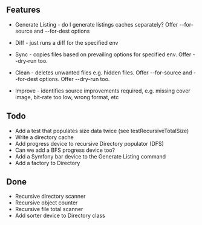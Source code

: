 Features
---

* Generate Listing - do I generate listings caches separately? Offer --for-source and --for-dest options

* Diff - just runs a diff for the specified env

* Sync - copies files based on prevailing options for specified env. Offer --dry-run too.

* Clean - deletes unwanted files e.g. hidden files. Offer --for-source and --for-dest options. Offer --dry-run too.

* Improve - identifies source improvements required, e.g. missing cover image, bit-rate too low, wrong format, etc

Todo
---

* Add a test that populates size data twice (see testRecursiveTotalSize)
* Write a directory cache
* Add progress device to recursive Directory populator (DFS)
* Can we add a BFS progress device too?
* Add a Symfony bar device to the Generate Listing command
* Add a factory to Directory

Done
---

* Recursive directory scanner
* Recursive object counter
* Recursive file total scanner
* Add sorter device to Directory class
